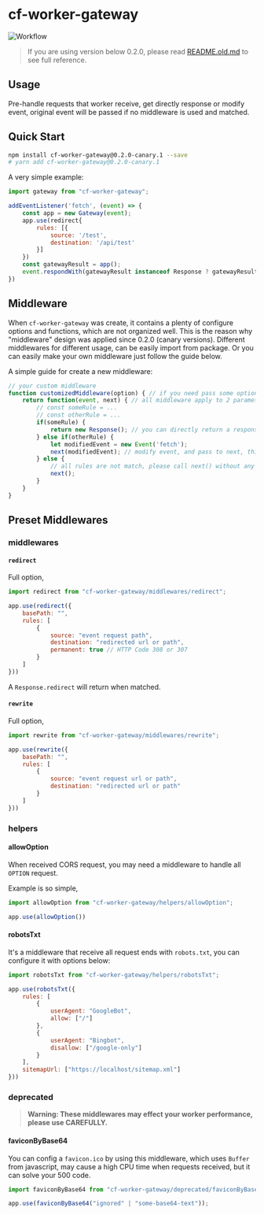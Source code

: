 # cf-worker-gateway

![Workflow](https://github.com/SparklingFun/cf-worker-gateway/workflows/Publish/badge.svg)

> If you are using version below 0.2.0, please read [README.old.md](https://github.com/SparklingFun/cf-worker-gateway/blob/main/README.old.md) to see full reference.

## Usage

Pre-handle requests that worker receive, get directly response or modify event, original event will be passed if no middleware is used and matched.

## Quick Start

```bash
npm install cf-worker-gateway@0.2.0-canary.1 --save
# yarn add cf-worker-gateway@0.2.0-canary.1
```

A very simple example:

```javascript
import gateway from "cf-worker-gateway";

addEventListener('fetch', (event) => {
    const app = new Gateway(event);
    app.use(redirect{
        rules: [{
            source: '/test',
            destination: '/api/test'
        }]
    })
    const gatewayResult = app();
    event.respondWith(gatewayResult instanceof Response ? gatewayResult : handleRequest(gatewayResult); // handleRequest is your function to map assets, decided on which package you used.
})
```

## Middleware

When `cf-worker-gateway` was create, it contains a plenty of configure options and functions, which are not organized well. This is the reason why "middleware" design was applied since 0.2.0 (canary versions). Different middlewares for different usage, can be easily import from package. Or you can easily make your own middleware just follow the guide below.

A simple guide for create a new middleware:

```javascript
// your custom middleware
function customizedMiddleware(option) { // if you need pass some options, a wrapper is needed.
    return function(event, next) { // all middleware apply to 2 parameters, event, and next();
        // const someRule = ...
        // const otherRule = ...
        if(someRule) {
            return new Response(); // you can directly return a response when matched
        } else if(otherRule) {
            let modifiedEvent = new Event('fetch');
            next(modifiedEvent); // modify event, and pass to next, this modification will not lose
        } else {
            // all rules are not match, please call next() without any param
            next();
        }
    }
}
```

## Preset Middlewares

### middlewares

#### `redirect`

Full option,

```javascript
import redirect from "cf-worker-gateway/middlewares/redirect";

app.use(redirect({
    basePath: "",
    rules: [
        {
            source: "event request path",
            destination: "redirected url or path",
            permanent: true // HTTP Code 308 or 307
        }
    ]
}))
```

A `Response.redirect` will return when matched.

#### `rewrite`

Full option,

```javascript
import rewrite from "cf-worker-gateway/middlewares/rewrite";

app.use(rewrite({
    basePath: "",
    rules: [
        {
            source: "event request url or path",
            destination: "redirected url or path"
        }
    ]
}))
```

### helpers

#### allowOption

When received CORS request, you may need a middleware to handle all `OPTION` request.

Example is so simple,

```javascript
import allowOption from "cf-worker-gateway/helpers/allowOption";

app.use(allowOption())
```

#### robotsTxt

It's a middleware that receive all request ends with `robots.txt`, you can configure it with options below:

```javascript
import robotsTxt from "cf-worker-gateway/helpers/robotsTxt";

app.use(robotsTxt({
    rules: [
        {
            userAgent: "GoogleBot",
            allow: ["/"]
        },
        {
            userAgent: "Bingbot",
            disallow: ["/google-only"]
        }
    ],
    sitemapUrl: ["https://localhost/sitemap.xml"]
}))
```

### deprecated

> __Warning: These middlewares may effect your worker performance, please use CAREFULLY.__

#### faviconByBase64

You can config a `favicon.ico` by using this middleware, which uses `Buffer` from javascript, may cause a high CPU time when requests received, but it can solve your 500 code.

```javascript
import faviconByBase64 from "cf-worker-gateway/deprecated/faviconByBase64";

app.use(faviconByBase64("ignored" | "some-base64-text"));
```
